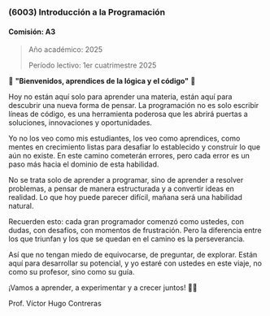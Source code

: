 ### (6003) Introducción a la Programación
#### Comisión: A3
> Año académico: 2025
> 
> Período lectivo: 1er cuatrimestre 2025

🔹 **"Bienvenidos, aprendices de la lógica y el código"** 🔹  

Hoy no están aquí solo para aprender una materia, están aquí para descubrir una nueva forma de pensar. La programación no es solo escribir líneas de código, es una herramienta poderosa que les abrirá puertas a soluciones, innovaciones y oportunidades.  

Yo no los veo como mis estudiantes, los veo como aprendices, como mentes en crecimiento listas para desafiar lo establecido y construir lo que aún no existe. En este camino cometerán errores, pero cada error es un paso más hacia el dominio de esta habilidad.  

No se trata solo de aprender a programar, sino de aprender a resolver problemas, a pensar de manera estructurada y a convertir ideas en realidad. Lo que hoy puede parecer difícil, mañana será una habilidad natural.  

Recuerden esto: cada gran programador comenzó como ustedes, con dudas, con desafíos, con momentos de frustración. Pero la diferencia entre los que triunfan y los que se quedan en el camino es la perseverancia.  

Así que no tengan miedo de equivocarse, de preguntar, de explorar. Están aquí para desarrollar su potencial, y yo estaré con ustedes en este viaje, no como su profesor, sino como su guía.  

¡Vamos a aprender, a experimentar y a crecer juntos! 🚀💡  



Prof. Víctor Hugo Contreras
